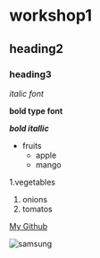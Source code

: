 # workshop1
## heading2
### heading3

*italic font*

**bold type font** 

***bold itallic***
* fruits
  * apple
  * mango
 
1.vegetables
  1. onions
  2. tomatos

[My Github](https://github.com/Kushwanth23/workshop1/edit/main/README.md)

![samsung](https://media.wired.com/photos/6008b7cd103a85a519187c3e/191:100/w_1280,c_limit/Gear-galaxys21_plus_phantom_silver_front.jpg)



